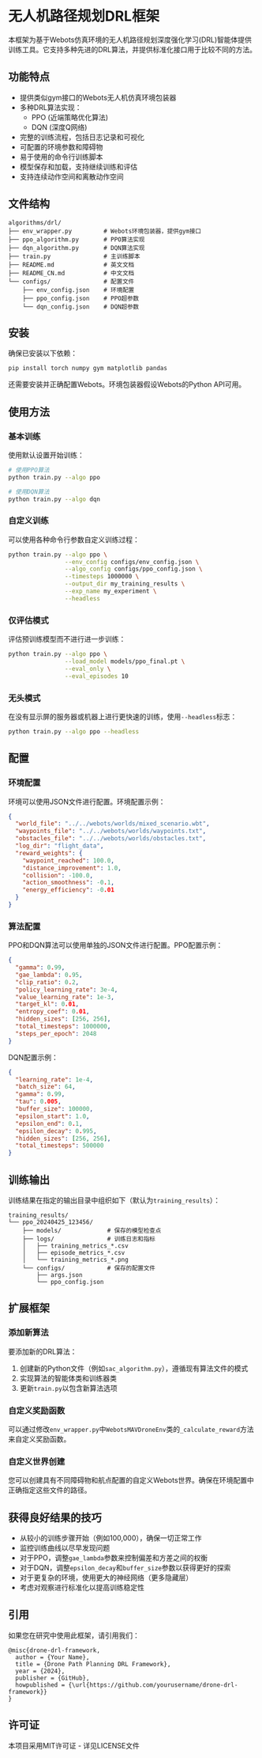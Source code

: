 # 无人机路径规划DRL框架

本框架为基于Webots仿真环境的无人机路径规划深度强化学习(DRL)智能体提供训练工具。它支持多种先进的DRL算法，并提供标准化接口用于比较不同的方法。

## 功能特点

- 提供类似gym接口的Webots无人机仿真环境包装器
- 多种DRL算法实现：
  - PPO (近端策略优化算法)
  - DQN (深度Q网络)
- 完整的训练流程，包括日志记录和可视化
- 可配置的环境参数和障碍物
- 易于使用的命令行训练脚本
- 模型保存和加载，支持继续训练和评估
- 支持连续动作空间和离散动作空间

## 文件结构

```
algorithms/drl/
├── env_wrapper.py         # Webots环境包装器，提供gym接口
├── ppo_algorithm.py       # PPO算法实现
├── dqn_algorithm.py       # DQN算法实现
├── train.py               # 主训练脚本
├── README.md              # 英文文档
├── README_CN.md           # 中文文档
└── configs/               # 配置文件
    ├── env_config.json    # 环境配置
    ├── ppo_config.json    # PPO超参数
    └── dqn_config.json    # DQN超参数
```

## 安装

确保已安装以下依赖：

```bash
pip install torch numpy gym matplotlib pandas
```

还需要安装并正确配置Webots。环境包装器假设Webots的Python API可用。

## 使用方法

### 基本训练

使用默认设置开始训练：

```bash
# 使用PPO算法
python train.py --algo ppo

# 使用DQN算法
python train.py --algo dqn
```

### 自定义训练

可以使用各种命令行参数自定义训练过程：

```bash
python train.py --algo ppo \
                --env_config configs/env_config.json \
                --algo_config configs/ppo_config.json \
                --timesteps 1000000 \
                --output_dir my_training_results \
                --exp_name my_experiment \
                --headless
```

### 仅评估模式

评估预训练模型而不进行进一步训练：

```bash
python train.py --algo ppo \
                --load_model models/ppo_final.pt \
                --eval_only \
                --eval_episodes 10
```

### 无头模式

在没有显示屏的服务器或机器上进行更快速的训练，使用`--headless`标志：

```bash
python train.py --algo ppo --headless
```

## 配置

### 环境配置

环境可以使用JSON文件进行配置。环境配置示例：

```json
{
  "world_file": "../../webots/worlds/mixed_scenario.wbt",
  "waypoints_file": "../../webots/worlds/waypoints.txt",
  "obstacles_file": "../../webots/worlds/obstacles.txt",
  "log_dir": "flight_data",
  "reward_weights": {
    "waypoint_reached": 100.0,
    "distance_improvement": 1.0,
    "collision": -100.0,
    "action_smoothness": -0.1,
    "energy_efficiency": -0.01
  }
}
```

### 算法配置

PPO和DQN算法可以使用单独的JSON文件进行配置。PPO配置示例：

```json
{
  "gamma": 0.99,
  "gae_lambda": 0.95,
  "clip_ratio": 0.2,
  "policy_learning_rate": 3e-4,
  "value_learning_rate": 1e-3,
  "target_kl": 0.01,
  "entropy_coef": 0.01,
  "hidden_sizes": [256, 256],
  "total_timesteps": 1000000,
  "steps_per_epoch": 2048
}
```

DQN配置示例：

```json
{
  "learning_rate": 1e-4,
  "batch_size": 64,
  "gamma": 0.99,
  "tau": 0.005,
  "buffer_size": 100000,
  "epsilon_start": 1.0,
  "epsilon_end": 0.1,
  "epsilon_decay": 0.995,
  "hidden_sizes": [256, 256],
  "total_timesteps": 500000
}
```

## 训练输出

训练结果在指定的输出目录中组织如下（默认为`training_results`）：

```
training_results/
└── ppo_20240425_123456/
    ├── models/             # 保存的模型检查点
    ├── logs/               # 训练日志和指标
    │   ├── training_metrics_*.csv
    │   ├── episode_metrics_*.csv
    │   └── training_metrics_*.png
    └── configs/            # 保存的配置文件
        ├── args.json
        └── ppo_config.json
```

## 扩展框架

### 添加新算法

要添加新的DRL算法：

1. 创建新的Python文件（例如`sac_algorithm.py`），遵循现有算法文件的模式
2. 实现算法的智能体类和训练器类
3. 更新`train.py`以包含新算法选项

### 自定义奖励函数

可以通过修改`env_wrapper.py`中`WebotsMAVDroneEnv`类的`_calculate_reward`方法来自定义奖励函数。

### 自定义世界创建

您可以创建具有不同障碍物和航点配置的自定义Webots世界。确保在环境配置中正确指定这些文件的路径。

## 获得良好结果的技巧

- 从较小的训练步骤开始（例如100,000），确保一切正常工作
- 监控训练曲线以尽早发现问题
- 对于PPO，调整`gae_lambda`参数来控制偏差和方差之间的权衡
- 对于DQN，调整`epsilon_decay`和`buffer_size`参数以获得更好的探索
- 对于更复杂的环境，使用更大的神经网络（更多隐藏层）
- 考虑对观察进行标准化以提高训练稳定性

## 引用

如果您在研究中使用此框架，请引用我们：

```
@misc{drone-drl-framework,
  author = {Your Name},
  title = {Drone Path Planning DRL Framework},
  year = {2024},
  publisher = {GitHub},
  howpublished = {\url{https://github.com/yourusername/drone-drl-framework}}
}
```

## 许可证

本项目采用MIT许可证 - 详见LICENSE文件 